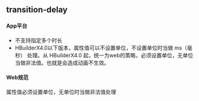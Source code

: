 ## transition-delay


<!-- CSSJSON.transition-delay.description -->

<!-- CSSJSON.transition-delay.syntax -->

<!-- CSSJSON.transition-delay.values -->

#### App平台  
- 不支持指定多个时长  
- HBuilderX4.0以下版本，属性值可以不设置单位，不设置单位时当做 ms（毫秒） 处理。从 HBuilderX4.0 起，统一为web的策略，必须设置单位，无单位当做非法值。也就是会造成动画不生效。  

#### Web规范  
属性值必须设置单位，无单位时当做非法值处理  

<!-- CSSJSON.transition-delay.defaultValue -->

<!-- CSSJSON.transition-delay.unixTags -->

<!-- CSSJSON.transition-delay.compatibility -->

<!-- CSSJSON.transition-delay.reference -->
